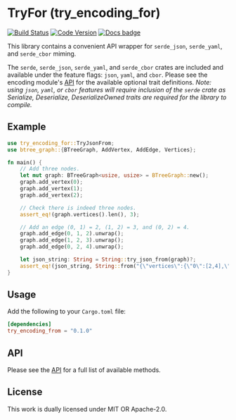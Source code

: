 # Try<Encoding>For (try_encoding_for)

[![Build Status](https://travis-ci.com/jameone/try_encoding_for.svg?branch=main)](https://travis-ci.com/jameone/try_encoding_for)
[![Code Version](https://img.shields.io/crates/v/try_encoding_for)](https://img.shields.io/crates/v/try_encoding_for)
[![Docs badge]][docs.rs]

[Docs badge]: https://img.shields.io/badge/docs.rs-rustdoc-green
[docs.rs]: https://docs.rs/try_encoding_for/

This library contains a convenient API wrapper for `serde_json`,
`serde_yaml`, and `serde_cbor` miming.

The `serde`, `serde_json`, `serde_yaml`, and `serde_cbor` crates
are included and available under the feature flags:
`json`, `yaml`, and `cbor`.
Please see the encoding module's [API](./src/encoding/api.rs)
for the available optional trait definitions. *Note: using
`json`, `yaml`, or `cbor` features will
require inclusion of the `serde` crate as Serialize, Deserialize,
DeserializeOwned traits are required for the library to compile.*

## Example
```rust
use try_encoding_for::TryJsonFrom;
use btree_graph::{BTreeGraph, AddVertex, AddEdge, Vertices};

fn main() {
    // Add three nodes.
    let mut graph: BTreeGraph<usize, usize> = BTreeGraph::new();
    graph.add_vertex(0);
    graph.add_vertex(1);
    graph.add_vertex(2);

    // Check there is indeed three nodes.
    assert_eq!(graph.vertices().len(), 3);

    // Add an edge (0, 1) = 2, (1, 2) = 3, and (0, 2) = 4.
    graph.add_edge(0, 1, 2).unwrap();
    graph.add_edge(1, 2, 3).unwrap();
    graph.add_edge(0, 2, 4).unwrap();

    let json_string: String = String::try_json_from(graph)?;
    assert_eq!(json_string, String::from("{\"vertices\":{\"0\":[2,4],\"1\":[3],\"2\":[]},\"edges\":{\"2\":[0,1],\"3\":[1,2],\"4\":[0,2]}}"));
}
```

## Usage

Add the following to your `Cargo.toml` file:
```toml
[dependencies]
try_encoding_from = "0.1.0"
```

## API

Please see the [API](src/encoding/api.rs) for a full list of
available methods.

## License

This work is dually licensed under MIT OR Apache-2.0.